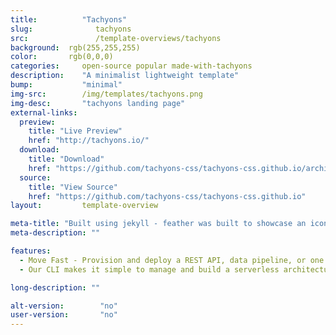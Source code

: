 ```yaml
---
title:			"Tachyons"
slug:			   tachyons
src:			   /template-overviews/tachyons
background:  rgb(255,255,255)
color:       rgb(0,0,0)
categories:		open-source popular made-with-tachyons
description:	"A minimalist lightweight template"
bump:			"minimal"
img-src:		/img/templates/tachyons.png
img-desc:		"tachyons landing page"
external-links:
  preview:
    title: "Live Preview"
    href: "http://tachyons.io/"
  download:
    title: "Download"
    href: "https://github.com/tachyons-css/tachyons-css.github.io/archive/master.zip"
  source:
    title: "View Source"
    href: "https://github.com/tachyons-css/tachyons-css.github.io"
layout:			template-overview

meta-title: "Built using jekyll - feather was built to showcase an icon-set, but you can use it as a starting point to showcase anything."
meta-description: ""

features:
  - Move Fast - Provision and deploy a REST API, data pipeline, or one of many other use cases in minutes
  - Our CLI makes it simple to manage and build a serverless architecture by abstracting away provider-level complexity.

long-description: ""

alt-version:		"no"
user-version:		"no"
---
```

